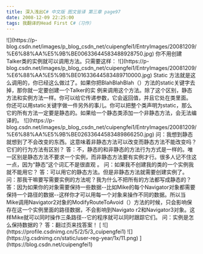 ```yaml
---
title: 深入浅出C# 中文版 图文皆译 第三章 page97
date: 2008-12-09 22:25:00
tags: 我翻译的Head First C#（习作）
---
```

<?xml:namespace prefix = o ns = "urn:schemas-microsoft-com:office:office" />

![](https://p-blog.csdn.net/images/p_blog_csdn_net/cuipengfei1/EntryImages/20081209/%E6%88%AA%E5%9B%BE00633644583488928750.jpg)
你不用创建Talker类的实例就可以调用方法。只需要这样：

![](https://p-blog.csdn.net/images/p_blog_csdn_net/cuipengfei1/EntryImages/20081209/%E6%88%AA%E5%9B%BE01633644583489710000.jpg)

Static  方法就是这么调用的，你已经这么做过了。如果你把BlahBlahBlah（）方法的static关键字去掉，那你就一定要创建一个Talker的实
例来调用这个方法。除了这个区别，静态方法和实例方法一样。你可以给它传递参数，它会返回值，并且它处在类里面。

你还可以用static关键字做一件另外的事儿。你可以把整个类声明为static，那么它的所有方法一定要是静态的。如果给一个静态类添加一个非静态方法，会无法编
译的。

![](https://p-blog.csdn.net/images/p_blog_csdn_net/cuipengfei1/EntryImages/20081209/%E6%88%AA%E5%9B%BE02633644583489866250.jpg)
问：我想到静态就想到了不会改变的东西。这意味着非静态方法可以改变而静态方法不能改变吗？它们的行为方法有区别？

答：不，静态的和非静态的方法行为方式是一样的。唯一区别是静态方法不要求一个实例，而非静态方法要有实例才行。很多人记不住这一点，因为“静态”这个词汇不是很直观
。

问：如果我不创建我的类的一个实例我就不能用它？

答：可以用它的静态方法。但是非静态方法就需要创建实例了。

问：那我干嘛要写需要实例的方法呢？我为什么不把所有的方法都写成静态的？

答：因为如果你的对象需要保持一些数据--比如Mike的每个Navigator对象都需要保持一个路径的数据--这样你才可以用每一个对象来操作不同的数据。所以当
Mike调用Navigator2对象的ModifyRouteToAvoid（）方法的时候，只会影响保存在这一个实例里面的路径数据，不会影响到Navigato
r2和Navigator3对象。这样Mike就可以同时操作三条路径--它的程序就可以同时跟踪它们。

问：实例是怎么保持数据的？

答：翻过页来找答案！



[ ![](https://profile.csdnimg.cn/5/2/5/3_cuipengfei1)
![](https://g.csdnimg.cn/static/user-reg-year/1x/11.png)
](https://blog.csdn.net/cuipengfei1)





